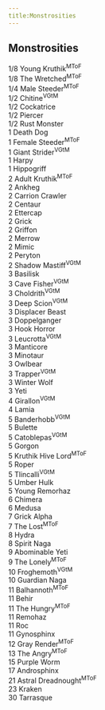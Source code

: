```yaml
---
title:Monstrosities
---
```


## Monstrosities

1/8 Young Kruthik<sup>MToF</sup>  
1/8 The Wretched<sup>MToF</sup>  
1/4 Male Steeder<sup>MToF</sup>  
1/2 Chitine<sup>VGtM</sup>  
1/2 Cockatrice  
1/2 Piercer  
1/2 Rust Monster  
1 Death Dog  
1 Female Steeder<sup>MToF</sup>  
1 Giant Strider<sup>VGtM</sup>  
1 Harpy  
1 Hippogriff  
2 Adult Kruthik<sup>MToF</sup>  
2 Ankheg  
2 Carrion Crawler  
2 Centaur  
2 Ettercap  
2 Grick  
2 Griffon  
2 Merrow  
2 Mimic  
2 Peryton  
2 Shadow Mastiff<sup>VGtM</sup>  
3 Basilisk  
3 Cave Fisher<sup>VGtM</sup>  
3 Choldrith<sup>VGtM</sup>  
3 Deep Scion<sup>VGtM</sup>  
3 Displacer Beast  
3 Doppelganger  
3 Hook Horror  
3 Leucrotta<sup>VGtM</sup>  
3 Manticore  
3 Minotaur  
3 Owlbear  
3 Trapper<sup>VGtM</sup>  
3 Winter Wolf  
3 Yeti  
4 Girallon<sup>VGtM</sup>  
4 Lamia  
5 Banderhobb<sup>VGtM</sup>  
5 Bulette  
5 Catoblepas<sup>VGtM</sup>  
5 Gorgon  
5 Kruthik Hive Lord<sup>MToF</sup>  
5 Roper  
5 Tlincalli<sup>VGtM</sup>  
5 Umber Hulk  
5 Young Remorhaz  
6 Chimera  
6 Medusa  
7 Grick Alpha  
7 The Lost<sup>MToF</sup>  
8 Hydra  
8 Spirit Naga  
9 Abominable Yeti  
9 The Lonely<sup>MToF</sup>  
10 Froghemoth<sup>VGtM</sup>  
10 Guardian Naga  
11 Balhannoth<sup>MToF</sup>  
11 Behir  
11 The Hungry<sup>MToF</sup>  
11 Remohaz  
11 Roc  
11 Gynosphinx  
12 Gray Render<sup>MToF</sup>  
13 The Angry<sup>MToF</sup>  
15 Purple Worm  
17 Androsphinx  
21 Astral Dreadnought<sup>MToF</sup>  
23 Kraken  
30 Tarrasque  
